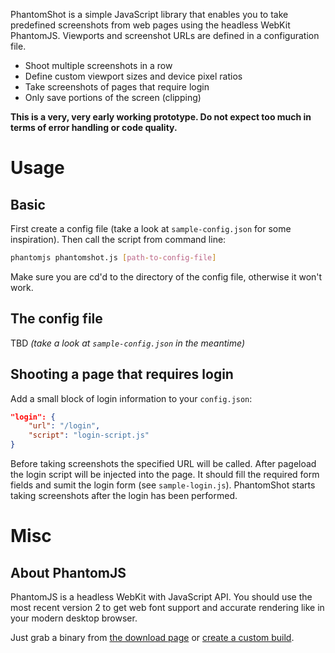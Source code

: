 PhantomShot is a simple JavaScript library that enables you to take predefined screenshots from web pages using the headless WebKit PhantomJS. Viewports and screenshot URLs are defined in a configuration file.

* Shoot multiple screenshots in a row
* Define custom viewport sizes and device pixel ratios
* Take screenshots of pages that require login
* Only save portions of the screen (clipping)

__This is a very, very early working prototype. Do not expect too much in terms of error handling or code quality.__

# Usage

## Basic

First create a config file (take a look at `sample-config.json` for some inspiration). Then call the script from command line:

```bash
phantomjs phantomshot.js [path-to-config-file]
```

Make sure you are cd'd to the directory of the config file, otherwise it won't work.

## The config file

TBD _(take a look at `sample-config.json` in the meantime)_

## Shooting a page that requires login

Add a small block of login information to your `config.json`:

```json
"login": {
    "url": "/login",
    "script": "login-script.js"
}
```

Before taking screenshots the specified URL will be called. After pageload the login script will be injected into the page. It should fill the required form fields and sumit the login form (see `sample-login.js`). PhantomShot starts taking screenshots after the login has been performed.

# Misc

## About PhantomJS

PhantomJS is a headless WebKit with JavaScript API. You should use the most recent version 2 to get web font support and accurate rendering like in your modern desktop browser.

Just grab a binary from [the download page](http://phantomjs.org/download.html) or [create a custom build](http://phantomjs.org/build.html).

